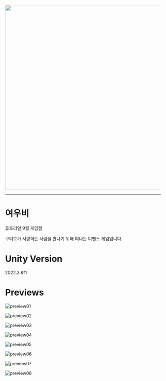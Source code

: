 <p align="center"><img src="https://github.com/tutogamejam23/sunshower/assets/11596519/6992572f-c1e7-41cc-b110-6b6839cc774e" width="600"></p>

-------------

# 여우비

튜토리얼 9월 게임잼

구미호가 사랑하는 사람을 만나기 위해 떠나는 디펜스 게임입니다.

# Unity Version


2022.3.9f1


# Previews

![preview01](https://github.com/tutogamejam23/sunshower/assets/11596519/05f523c9-c355-4b49-a421-8761a21585eb)

![preview02](https://github.com/tutogamejam23/sunshower/assets/11596519/360abb13-8362-41d8-88f4-f9f9edfc8c4d)

![preview03](https://github.com/tutogamejam23/sunshower/assets/11596519/92fbf603-d9e1-4b8a-a3ea-075073a1e2a9)

![preview04](https://github.com/tutogamejam23/sunshower/assets/11596519/339896d1-6bfe-43b9-914f-cc24442c45b7)

![preview05](https://github.com/tutogamejam23/sunshower/assets/11596519/fe0fb898-da4f-4b97-8b6a-8e9bee04fd49)

![preview06](https://github.com/tutogamejam23/sunshower/assets/11596519/f5dc8612-a408-4c08-a701-2aa6f0e5625b)

![preview07](https://github.com/tutogamejam23/sunshower/assets/11596519/56dc43d1-39c3-4bda-8930-160b23976b92)

![preview08](https://github.com/tutogamejam23/sunshower/assets/11596519/bf17bc5d-0ca1-4821-9c8d-cd5711d60664)
